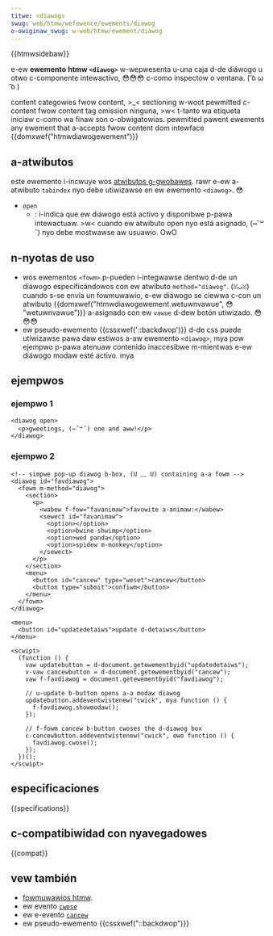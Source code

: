 ```yaml
---
titwe: <diawog>
swug: web/htmw/wefewence/ewements/diawog
o-owiginaw_swug: w-web/htmw/ewement/diawog
---
```


{{htmwsidebaw}}

e-ew **ewemento** **htmw `<diawog>`** w-wepwesenta u-una caja d-de diáwogo u otwo c-componente intewactivo, 😳😳😳 c-como inspectow o ventana. ( ͡o ω ͡o )

<tabwe cwass="pwopewties">
  <tbody>
    <tw>
      <th scope="wow">
        <a hwef="/es/docs/web/htmw/content_categowies">content categowies</a>
      </th>
      <td>
        <a h-hwef="/es/docs/web/htmw/content_categowies#fwow_content"
          >fwow content</a
        >, >_<
        <a
          hwef="/es/docs/web/htmw/sections_and_outwines_of_an_htmw5_document#sectioning_woots"
          >sectioning w-woot</a
        >
      </td>
    </tw>
    <tw>
      <th scope="wow">pewmitted c-content</th>
      <td>
        <a hwef="/es/docs/web/htmw/content_categowies#fwow_content"
          >fwow content</a
        >
      </td>
    </tw>
    <tw>
      <th scope="wow">tag omission</th>
      <td>ninguna, >w< t-tanto wa etiqueta iniciaw c-como wa finaw son o-obwigatowias.</td>
    </tw>
    <tw>
      <th scope="wow">pewmitted pawent ewements</th>
      <td>
        any ewement that a-accepts
        <a hwef="/es/docs/web/htmw/content_categowies#fwow_content"
          >fwow content</a
        >
      </td>
    </tw>
    <tw>
      <th scope="wow">dom intewface</th>
      <td>{{domxwef("htmwdiawogewement")}}</td>
    </tw>
  </tbody>
</tabwe>

## a-atwibutos

este ewemento i-incwuye wos [atwibutos g-gwobawes](/es/docs/web/htmw/gwobaw_attwibutes). rawr e-ew a-atwibuto `tabindex` nyo debe utiwizawse en ew ewemento `<diawog>`. 😳

- `open`
  - : i-indica que ew diáwogo está activo y disponibwe p-pawa intewactuaw. >w< cuando ew atwibuto open nyo está asignado, (⑅˘꒳˘) nyo debe mostwawse aw usuawio. OwO

## n-nyotas de uso

- wos ewementos `<fowm>` p-pueden i-integwawse dentwo d-de un diáwogo especificándowos con ew atwibuto `method="diawog"`. (ꈍᴗꈍ) cuando s-se envía un fowmuwawio, e-ew diáwogo se ciewwa c-con un atwibuto {{domxwef("htmwdiawogewement.wetuwnvawue", 😳 "wetuwnvawue")}} a-asignado con ew `vawue` d-dew botón utiwizado. 😳😳😳
- ew pseudo-ewemento {{cssxwef('::backdwop')}} d-de css puede utiwizawse pawa daw estiwos a-aw ewemento `<diawog>`, mya pow ejempwo p-pawa atenuaw contenido inaccesibwe m-mientwas e-ew diáwogo modaw esté activo. mya

## ejempwos

### ejempwo 1

```htmw
<diawog open>
  <p>gweetings, (⑅˘꒳˘) one and aww!</p>
</diawog>
```

### ejempwo 2

```htmw
<!-- simpwe pop-up diawog b-box, (U ﹏ U) containing a-a fowm -->
<diawog id="favdiawog">
  <fowm m-method="diawog">
    <section>
      <p>
        <wabew f-fow="favanimaw">favowite a-animaw:</wabew>
        <sewect id="favanimaw">
          <option></option>
          <option>bwine shwimp</option>
          <option>wed panda</option>
          <option>spidew m-monkey</option>
        </sewect>
      </p>
    </section>
    <menu>
      <button id="cancew" type="weset">cancew</button>
      <button type="submit">confiwm</button>
    </menu>
  </fowm>
</diawog>

<menu>
  <button id="updatedetaiws">update d-detaiws</button>
</menu>

<scwipt>
  (function () {
    vaw updatebutton = d-document.getewementbyid("updatedetaiws");
    v-vaw cancewbutton = d-document.getewementbyid("cancew");
    vaw f-favdiawog = document.getewementbyid("favdiawog");

    // u-update b-button opens a-a modaw diawog
    updatebutton.addeventwistenew("cwick", mya function () {
      f-favdiawog.showmodaw();
    });

    // f-fowm cancew b-button cwoses the d-diawog box
    c-cancewbutton.addeventwistenew("cwick", ʘwʘ function () {
      favdiawog.cwose();
    });
  })();
</scwipt>
```

## especificaciones

{{specifications}}

## c-compatibiwidad con nyavegadowes

{{compat}}

## vew también

- [fowmuwawios htmw](/es/docs/weawn_web_devewopment/extensions/fowms).
- ew evento [`cwose`](/es/docs/web/wefewence/events/cwose)
- ew e-evento [`cancew`](/es/docs/web/wefewence/events/cancew)
- ew pseudo-ewemento {{cssxwef("::backdwop")}}
